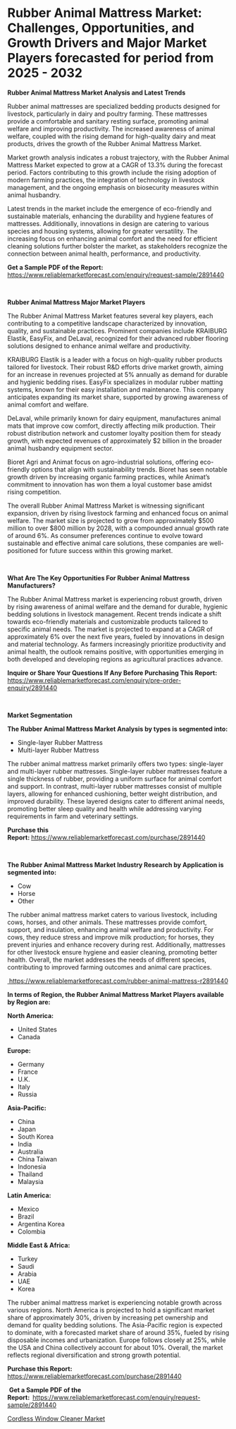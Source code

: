 <p><h1>Rubber Animal Mattress Market: Challenges, Opportunities, and Growth Drivers and Major Market Players forecasted for period from 2025 - 2032</h1></p><p><strong>Rubber Animal Mattress Market Analysis and Latest Trends</strong></p>
<p><p>Rubber animal mattresses are specialized bedding products designed for livestock, particularly in dairy and poultry farming. These mattresses provide a comfortable and sanitary resting surface, promoting animal welfare and improving productivity. The increased awareness of animal welfare, coupled with the rising demand for high-quality dairy and meat products, drives the growth of the Rubber Animal Mattress Market.</p><p>Market growth analysis indicates a robust trajectory, with the Rubber Animal Mattress Market expected to grow at a CAGR of 13.3% during the forecast period. Factors contributing to this growth include the rising adoption of modern farming practices, the integration of technology in livestock management, and the ongoing emphasis on biosecurity measures within animal husbandry. </p><p>Latest trends in the market include the emergence of eco-friendly and sustainable materials, enhancing the durability and hygiene features of mattresses. Additionally, innovations in design are catering to various species and housing systems, allowing for greater versatility. The increasing focus on enhancing animal comfort and the need for efficient cleaning solutions further bolster the market, as stakeholders recognize the connection between animal health, performance, and productivity.</p></p>
<p><strong>Get a Sample PDF of the Report:&nbsp;</strong> <a href="https://www.reliablemarketforecast.com/enquiry/request-sample/2891440?utm_campaign=2781&utm_medium=2&utm_source=Github&utm_content=ia&utm_term=14032025&utm_id=rubber-animal-mattress">https://www.reliablemarketforecast.com/enquiry/request-sample/2891440</a></p>
<p>&nbsp;</p>
<p><strong>Rubber Animal Mattress Major Market Players</strong></p>
<p><p>The Rubber Animal Mattress Market features several key players, each contributing to a competitive landscape characterized by innovation, quality, and sustainable practices. Prominent companies include KRAIBURG Elastik, EasyFix, and DeLaval, recognized for their advanced rubber flooring solutions designed to enhance animal welfare and productivity.</p><p>KRAIBURG Elastik is a leader with a focus on high-quality rubber products tailored for livestock. Their robust R&D efforts drive market growth, aiming for an increase in revenues projected at 5% annually as demand for durable and hygienic bedding rises. EasyFix specializes in modular rubber matting systems, known for their easy installation and maintenance. This company anticipates expanding its market share, supported by growing awareness of animal comfort and welfare.</p><p>DeLaval, while primarily known for dairy equipment, manufactures animal mats that improve cow comfort, directly affecting milk production. Their robust distribution network and customer loyalty position them for steady growth, with expected revenues of approximately $2 billion in the broader animal husbandry equipment sector.</p><p>Bioret Agri and Animat focus on agro-industrial solutions, offering eco-friendly options that align with sustainability trends. Bioret has seen notable growth driven by increasing organic farming practices, while Animat’s commitment to innovation has won them a loyal customer base amidst rising competition.</p><p>The overall Rubber Animal Mattress Market is witnessing significant expansion, driven by rising livestock farming and enhanced focus on animal welfare. The market size is projected to grow from approximately $500 million to over $800 million by 2028, with a compounded annual growth rate of around 6%. As consumer preferences continue to evolve toward sustainable and effective animal care solutions, these companies are well-positioned for future success within this growing market.</p></p>
<p>&nbsp;</p>
<p><strong>What Are The Key Opportunities For Rubber Animal Mattress Manufacturers?</strong></p>
<p><p>The Rubber Animal Mattress market is experiencing robust growth, driven by rising awareness of animal welfare and the demand for durable, hygienic bedding solutions in livestock management. Recent trends indicate a shift towards eco-friendly materials and customizable products tailored to specific animal needs. The market is projected to expand at a CAGR of approximately 6% over the next five years, fueled by innovations in design and material technology. As farmers increasingly prioritize productivity and animal health, the outlook remains positive, with opportunities emerging in both developed and developing regions as agricultural practices advance.</p></p>
<p><strong>Inquire or Share Your Questions If Any Before Purchasing This Report:</strong> <a href="https://www.reliablemarketforecast.com/enquiry/pre-order-enquiry/2891440?utm_campaign=2781&utm_medium=2&utm_source=Github&utm_content=ia&utm_term=14032025&utm_id=rubber-animal-mattress">https://www.reliablemarketforecast.com/enquiry/pre-order-enquiry/2891440</a></p>
<p>&nbsp;</p>
<p><strong>Market Segmentation</strong></p>
<p><strong>The Rubber Animal Mattress Market Analysis by types is segmented into:</strong></p>
<p><ul><li>Single-layer Rubber Mattress</li><li>Multi-layer Rubber Mattress</li></ul></p>
<p><p>The rubber animal mattress market primarily offers two types: single-layer and multi-layer rubber mattresses. Single-layer rubber mattresses feature a single thickness of rubber, providing a uniform surface for animal comfort and support. In contrast, multi-layer rubber mattresses consist of multiple layers, allowing for enhanced cushioning, better weight distribution, and improved durability. These layered designs cater to different animal needs, promoting better sleep quality and health while addressing varying requirements in farm and veterinary settings.</p></p>
<p><strong>Purchase this Report:&nbsp;</strong><a href="https://www.reliablemarketforecast.com/purchase/2891440?utm_campaign=2781&utm_medium=2&utm_source=Github&utm_content=ia&utm_term=14032025&utm_id=rubber-animal-mattress">https://www.reliablemarketforecast.com/purchase/2891440</a></p>
<p>&nbsp;</p>
<p><strong>The Rubber Animal Mattress Market Industry Research by Application is segmented into:</strong></p>
<p><ul><li>Cow</li><li>Horse</li><li>Other</li></ul></p>
<p><p>The rubber animal mattress market caters to various livestock, including cows, horses, and other animals. These mattresses provide comfort, support, and insulation, enhancing animal welfare and productivity. For cows, they reduce stress and improve milk production; for horses, they prevent injuries and enhance recovery during rest. Additionally, mattresses for other livestock ensure hygiene and easier cleaning, promoting better health. Overall, the market addresses the needs of different species, contributing to improved farming outcomes and animal care practices.</p></p>
<p><a href="https://www.reliablemarketforecast.com/rubber-animal-mattress-r2891440?utm_campaign=2781&utm_medium=2&utm_source=Github&utm_content=ia&utm_term=14032025&utm_id=rubber-animal-mattress">&nbsp;https://www.reliablemarketforecast.com/rubber-animal-mattress-r2891440</a></p>
<p><strong>In terms of Region, the Rubber Animal Mattress Market Players available by Region are:</strong></p>
<p>
    <p> <strong> North America: </strong>
        <ul>
            <li>United States</li>
            <li>Canada</li>
        </ul>
        </p> 
    <p> <strong> Europe: </strong>
        <ul>
            <li>Germany</li>
            <li>France</li>
            <li>U.K.</li>
            <li>Italy</li>
            <li>Russia</li>
        </ul>
        </p> 
    <p> <strong> Asia-Pacific: </strong>
        <ul>
            <li>China</li>
            <li>Japan</li>
            <li>South Korea</li>
            <li>India</li>
            <li>Australia</li>
            <li>China Taiwan</li>
            <li>Indonesia</li>
            <li>Thailand</li>
            <li>Malaysia</li>
        </ul>
        </p> 
    <p> <strong> Latin America: </strong>
        <ul>
            <li>Mexico</li>
            <li>Brazil</li>
            <li>Argentina Korea</li>
            <li>Colombia</li>
        </ul>
        </p> 
    <p> <strong> Middle East & Africa: </strong>
        <ul>
            <li>Turkey</li>
            <li>Saudi</li>
            <li>Arabia</li>
            <li>UAE</li>
            <li>Korea</li>
        </ul>
    </p>
    </p>
<p><p>The rubber animal mattress market is experiencing notable growth across various regions. North America is projected to hold a significant market share of approximately 30%, driven by increasing pet ownership and demand for quality bedding solutions. The Asia-Pacific region is expected to dominate, with a forecasted market share of around 35%, fueled by rising disposable incomes and urbanization. Europe follows closely at 25%, while the USA and China collectively account for about 10%. Overall, the market reflects regional diversification and strong growth potential.</p></p>
<p><strong>Purchase this Report: </strong><a href="https://www.reliablemarketforecast.com/purchase/2891440?utm_campaign=2781&utm_medium=2&utm_source=Github&utm_content=ia&utm_term=14032025&utm_id=rubber-animal-mattress">https://www.reliablemarketforecast.com/purchase/2891440</a></p>
<p>&nbsp;<strong>Get a Sample PDF of the Report:&nbsp;&nbsp;</strong><a href="https://www.reliablemarketforecast.com/enquiry/request-sample/2891440?utm_campaign=2781&utm_medium=2&utm_source=Github&utm_content=ia&utm_term=14032025&utm_id=rubber-animal-mattress">https://www.reliablemarketforecast.com/enquiry/request-sample/2891440</a></p>
<p><strong></strong></p>
<p><p><a href="https://github.com/iroldilom/Market-Research-Report-List-1/blob/main/cordless-window-cleaner-market.md?utm_campaign=2781&utm_medium=2&utm_source=Github&utm_content=ia&utm_term=14032025&utm_id=rubber-animal-mattress">Cordless Window Cleaner Market</a></p></p>